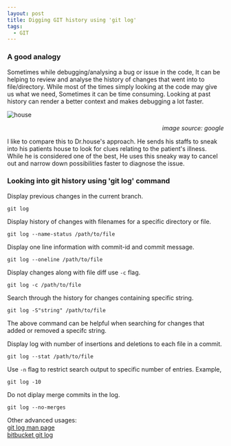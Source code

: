 ```yaml
---
layout: post
title: Digging GIT history using 'git log'
tags:
  - GIT
---
```

### A good analogy
Sometimes while debugging/analysing a bug or issue in the code, It can be helping to review and analyse the history of changes that went into to file/directory. While most of the times simply looking at the code may give us what we need, Sometimes it can be time consuming. Looking at past history can render a better context and makes debugging a lot faster.

![house](../../../assets/images/Dr-House-13.jpg)
<div style="text-align: right"> <cite>image source: google</cite></div>

I like to compare this to Dr.house's approach. He sends his staffs to sneak into his patients house to look for clues relating to the patient's illness. While he is considered one of the best, He uses this sneaky way to cancel out and narrow down possibilities faster to diagnose the issue.

### Looking into git history using 'git log' command

Display previous changes in the current branch.

`git log`

Display history of changes with filenames for a specific directory or file.

`git log --name-status /path/to/file`

Display one line information with commit-id and commit message.

`git log --oneline /path/to/file`

Display changes along with file diff use `-c` flag.

`git log -c /path/to/file`

Search through the history for changes containing specific string.

`git log -S"string" /path/to/file`

The above command can be helpful when searching for changes that added or removed a specifc string.

Display log with number of insertions and deletions to each file in a commit.

`git log --stat /path/to/file`

Use `-n` flag to restrict search output to specific number of entries. Example,

`git log -10`

Do not diplay merge commits in the log.

`git log --no-merges`


Other advanced usages: \
[git log man page](http://web.mit.edu/git/www/git-log.html) \
[bitbucket git log](https://www.atlassian.com/git/tutorials/git-log)